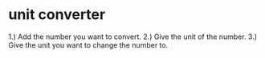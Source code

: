 # unit converter 
1.) Add the number you want to convert.
2.) Give the unit of the number.
3.) Give the unit you want to change the number to. 
